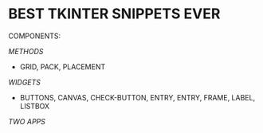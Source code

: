 # BEST TKINTER SNIPPETS EVER
COMPONENTS:

*METHODS*

* GRID, PACK, PLACEMENT

*WIDGETS*

* BUTTONS, CANVAS, CHECK-BUTTON, ENTRY, ENTRY, FRAME, LABEL, LISTBOX

*TWO APPS*
